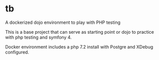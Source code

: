 # tb
A dockerized dojo environment to play with PHP testing 

This is a base project that can serve as starting point or dojo to practice with php testing and symfony 4.

Docker environment includes a php 7.2 install with Postgre and XDebug configured.
